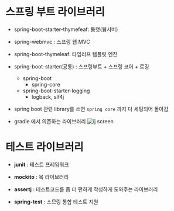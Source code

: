 # 스프링 부트 라이브러리

- spring-boot-starter-thymefeaf: 톰캣(웹서버)


- spring-webmvc : 스프링 웹 MVC

- spring-boot-thymeleaf: 타임리프 템플릿 엔진

- spring-boot-starter(공통) : 스프링부트 + 스프링 코어 + 로깅
    - spring-boot
        - spring-core
    - spring-boot-starter-logging
        - logback, slf4j

- spring boot 관련 library를 쓰면 ``spring core`` 까지 다 세팅되어 돌아감

- gradle 에서 의존하는 라이브러리
![ij screen](https://user-images.githubusercontent.com/102288426/189086606-aa08157f-1230-42ed-b44f-1a2626a34c01.png)


# 테스트 라이브러리

- **junit** : 테스트 프레임워크

- **mockito** : 목 라이브러리

- **assertj** : 테스트코드를 좀 더 편하게 작성하게 도와주는 라이브러리

- **spring-test** : 스므링 통합 테스트 지원


